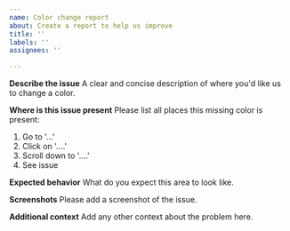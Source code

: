 ```yaml
---
name: Color change report
about: Create a report to help us improve
title: ''
labels: ''
assignees: ''

---
```


**Describe the issue**
A clear and concise description of where you'd like us to change a color.

**Where is this issue present**
Please list all places this missing color is present:
1. Go to '...'
2. Click on '....'
3. Scroll down to '....'
4. See issue

**Expected behavior**
What do you expect this area to look like.

**Screenshots**
Please add a screenshot of the issue.


**Additional context**
Add any other context about the problem here.
